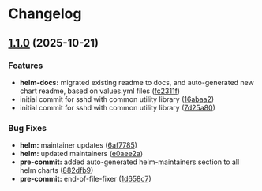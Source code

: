 # Changelog

## [1.1.0](https://github.com/shinybrar/deployments/compare/common-1.0.0...common-1.1.0) (2025-10-21)


### Features

* **helm-docs:** migrated existing readme to docs, and auto-generated new chart readme, based on values.yml files ([fc2311f](https://github.com/shinybrar/deployments/commit/fc2311f11767056b3cc612f45af6e1e87e470ea3))
* initial commit for sshd with common utility library ([16abaa2](https://github.com/shinybrar/deployments/commit/16abaa2ce713269414e492eed12b9504a70d4713))
* initial commit for sshd with common utility library ([7d25a80](https://github.com/shinybrar/deployments/commit/7d25a80c32e122ce0dfcdccaae2c11d36ae12436))


### Bug Fixes

* **helm:** maintainer updates ([6af7785](https://github.com/shinybrar/deployments/commit/6af7785e0b840d4b58224f114caa20ef255cd473))
* **helm:** updated maintainers ([e0aee2a](https://github.com/shinybrar/deployments/commit/e0aee2a45b84437f0dda7ad86fb1b7a3853b7c6b))
* **pre-commit:** added auto-generated helm-maintainers section to all helm charts ([882dfb9](https://github.com/shinybrar/deployments/commit/882dfb9f2cf2f0d1b3615d7768b92a2f39c122b8))
* **pre-commit:** end-of-file-fixer ([1d658c7](https://github.com/shinybrar/deployments/commit/1d658c75c74faedd7293d5151be51df295a1ddd9))
